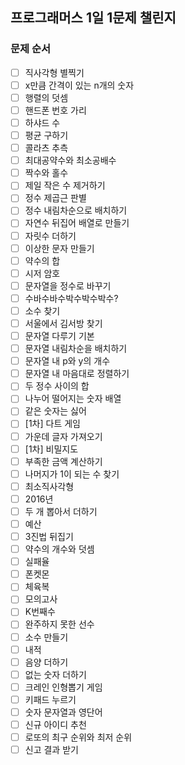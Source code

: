 ## 프로그래머스 1일 1문제 챌린지

### 문제 순서
- [ ] 직사각형 별찍기
- [ ] x만큼 간격이 있는 n개의 숫자
- [ ] 행렬의 덧셈
- [ ] 핸드폰 번호 가리
- [ ] 하샤드 수
- [ ] 평균 구하기
- [ ] 콜라츠 추측
- [ ] 최대공약수와 최소공배수
- [ ] 짝수와 홀수
- [ ] 제일 작은 수 제거하기
- [ ] 정수 제곱근 판별
- [ ] 정수 내림차순으로 배치하기
- [ ] 자연수 뒤집어 배열로 만들기
- [ ] 자릿수 더하기
- [ ] 이상한 문자 만들기
- [ ] 약수의 합
- [ ] 시저 암호
- [ ] 문자열을 정수로 바꾸기
- [ ] 수바수바수박수박수박수?
- [ ] 소수 찾기
- [ ] 서울에서 김서방 찾기
- [ ] 문자열 다루기 기본
- [ ] 문자열 내림차순을 배치하기
- [ ] 문자열 내 p와 y의 개수
- [ ] 문자열 내 마음대로 정렬하기
- [ ] 두 정수 사이의 합
- [ ] 나누어 떨어지는 숫자 배열
- [ ] 같은 숫자는 싫어
- [ ] [1차] 다트 게임
- [ ] 가운데 글자 가져오기
- [ ] [1차] 비밀지도
- [ ] 부족한 금액 계산하기
- [ ] 나머지가 1이 되는 수 찾기
- [ ] 최소직사각형
- [ ] 2016년
- [ ] 두 개 뽑아서 더하기
- [ ] 예산
- [ ] 3진법 뒤집기
- [ ] 약수의 개수와 덧셈
- [ ] 실패율
- [ ] 폰켓몬
- [ ] 체육복
- [ ] 모의고사
- [ ] K번째수
- [ ] 완주하지 못한 선수
- [ ] 소수 만들기
- [ ] 내적
- [ ] 음양 더하기
- [ ] 없는 숫자 더하기
- [ ] 크레인 인형뽑기 게임
- [ ] 키패드 누르기
- [ ] 숫자 문자열과 영단어
- [ ] 신규 아이디 추천
- [ ] 로또의 최구 순위와 최저 순위
- [ ] 신고 결과 받기
